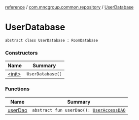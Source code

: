 [reference](../../index.md) / [com.mncgroup.common.repository](../index.md) / [UserDatabase](./index.md)

# UserDatabase

`abstract class UserDatabase : RoomDatabase`

### Constructors

| Name | Summary |
|---|---|
| [&lt;init&gt;](-init-.md) | `UserDatabase()` |

### Functions

| Name | Summary |
|---|---|
| [userDao](user-dao.md) | `abstract fun userDao(): `[`UserAccessDAO`](../-user-access-d-a-o/index.md) |
